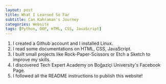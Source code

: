 ```yaml
---
layout: post
title: What I Learned So Far
subtitle: Can Kahraman's Journey
categories: Website
tags: [Python, OOP, HTML, CSS, JavaScript]
---
```



1. I created a Github account and I installed Linux.
2. I read some documentations on HTML, CSS, JavaScript.
3. I built small projects like Rock-Paper-Scissors or Etch a Sketch to improve my skills.
4. I discovered Tech Expert Academy on Boğaziçi University's Facebook Page.
5. I followed all the README instructions to publish this website!
